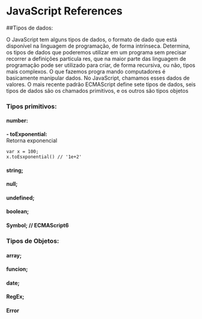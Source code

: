 # JavaScript References

##Tipos de dados:

O JavaScript tem alguns tipos de dados, o formato de dado que está disponível na
linguagem de programação, de forma intrínseca. Determina, os tipos de dados que
poderemos utilizar em um programa sem precisar recorrer a definições particula
res, que na maior parte das linguagem de programação pode ser utilizado para
criar, de forma recursiva, ou não, tipos mais complexos. O que fazemos progra
mando computadores é basicamente manipular dados. No JavaScript, chamamos esses
dados de valores. O mais recente padrão ECMAScript define sete tipos de dados,
seis tipos de dados são os chamados primitivos, e os outros são tipos objetos


### Tipos primitivos:
#### number:
<strong>- toExponential:</strong>
  <br>Retorna exponencial
```
var x = 100;
x.toEsxponential() // '1e+2'
```

#### string;
#### null;
#### undefined;
#### boolean;
#### Symbol; // ECMAScript6

### Tipos de Objetos:
#### array;
#### funcion;
#### date;
#### RegEx;
#### Error


